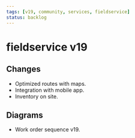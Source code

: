```yaml
---
tags: [v19, community, services, fieldservice]
status: backlog
---
```

# fieldservice v19

## Changes
- Optimized routes with maps.
- Integration with mobile app.
- Inventory on site.

## Diagrams
- Work order sequence v19.




